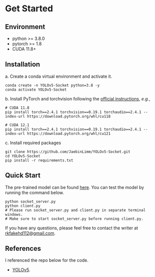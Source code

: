 # Get Started

## **Environment**
- python >= 3.8.0
- pytorch >= 1.8
- CUDA 11.8+

## **Installation**

a. Create a conda virtual environment and activate it.

```shell
conda create -n YOLOv5-Socket python=3.8 -y
conda activate YOLOv5-Socket
```

b. Install PyTorch and torchvision following the [official instructions](https://pytorch.org/), *e.g.*,

```shell
# CUDA 11.8
pip install torch==2.4.1 torchvision==0.19.1 torchaudio==2.4.1 --index-url https://download.pytorch.org/whl/cu118

# CUDA 12.1
pip install torch==2.4.1 torchvision==0.19.1 torchaudio==2.4.1 --index-url https://download.pytorch.org/whl/cu121
```

c. Install required packages

```shell
git clone https://github.com/JaebinLimm/YOLOv5-Socket.git
cd YOLOv5-Socket
pip install -r requirements.txt
```

## **Quick Start**
The pre-trained model can be found [here](https://github.com/ultralytics/yolov5). You can test the model by running the command below.

```shell
python socket_server.py
python client.py
# Please run socket_server.py and client.py in separate terminal windows.
# Make sure to start socket_server.py before running client.py.
```

If you have any questions, please feel free to contact the writer at rkfakehd112@gmail.com.

## **References**

I referenced the repo below for the code.
- [YOLOv5](https://github.com/ultralytics/yolov5).

